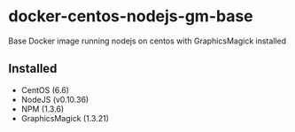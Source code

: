 # docker-centos-nodejs-gm-base
Base Docker image running nodejs on centos with GraphicsMagick installed

## Installed
 
 * CentOS (6.6)
 * NodeJS (v0.10.36)
 * NPM (1.3.6)
 * GraphicsMagick (1.3.21) 
